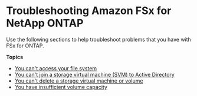 # Troubleshooting Amazon FSx for NetApp ONTAP<a name="troubleshooting"></a>

Use the following sections to help troubleshoot problems that you have with FSx for ONTAP\.

**Topics**
+ [You can't access your file system](unable-to-access.md)
+ [You can't join a storage virtual machine \(SVM\) to Active Directory](join-svm-to-ad.md)
+ [You can't delete a storage virtual machine or volume](cannot-delete-svm.md)
+ [You have insufficient volume capacity](low-volume-capacity.md)